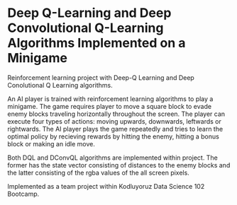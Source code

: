 # Deep Q-Learning and Deep Convolutional Q-Learning Algorithms Implemented on a Minigame

Reinforcement learning project with Deep-Q Learning and Deep Conolutional Q Learning  algorithms.

An AI player is trained with reinforcement learning algorithms to play a minigame. The game requires player to move a square block to evade enemy blocks traveling horizontally throughout the screen. The player can execute four types of actions: moving upwards, downwards, leftwards or rightwards. The AI player plays the game repeatedly and tries to learn the optimal policy by recieving rewards by hitting the enemy, hitting a bonus block or making an idle move.

Both DQL and DConvQL algorithms are implemented within project. The former has the state vector consisting of distances to the enemy blocks and the latter consisting of the rgba values of the all screen pixels.

Implemented as a team project within Kodluyoruz Data Science 102 Bootcamp.
